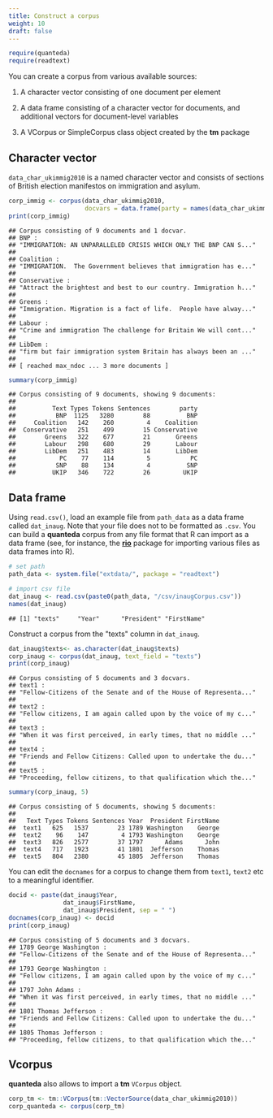 ```yaml
---
title: Construct a corpus
weight: 10
draft: false
---
```



```r
require(quanteda)
require(readtext)
```

You can create a corpus from various available sources:

1. A character vector consisting of one document per element

2. A data frame consisting of a character vector for documents, and additional vectors for document-level variables

3. A VCorpus or SimpleCorpus class object created by the **tm** package 


## Character vector

`data_char_ukimmig2010` is a named character vector and consists of sections of British election manifestos on immigration and asylum.


```r
corp_immig <- corpus(data_char_ukimmig2010, 
                     docvars = data.frame(party = names(data_char_ukimmig2010)))
print(corp_immig)
```

```
## Corpus consisting of 9 documents and 1 docvar.
## BNP :
## "IMMIGRATION: AN UNPARALLELED CRISIS WHICH ONLY THE BNP CAN S..."
## 
## Coalition :
## "IMMIGRATION.  The Government believes that immigration has e..."
## 
## Conservative :
## "Attract the brightest and best to our country. Immigration h..."
## 
## Greens :
## "Immigration. Migration is a fact of life.  People have alway..."
## 
## Labour :
## "Crime and immigration The challenge for Britain We will cont..."
## 
## LibDem :
## "firm but fair immigration system Britain has always been an ..."
## 
## [ reached max_ndoc ... 3 more documents ]
```

```r
summary(corp_immig)
```

```
## Corpus consisting of 9 documents, showing 9 documents:
## 
##          Text Types Tokens Sentences        party
##           BNP  1125   3280        88          BNP
##     Coalition   142    260         4    Coalition
##  Conservative   251    499        15 Conservative
##        Greens   322    677        21       Greens
##        Labour   298    680        29       Labour
##        LibDem   251    483        14       LibDem
##            PC    77    114         5           PC
##           SNP    88    134         4          SNP
##          UKIP   346    722        26         UKIP
```


## Data frame

Using `read.csv()`, load an example file from `path_data` as a data frame called `dat_inaug`. Note that your file does not to be formatted as `.csv`. You can build a **quanteda** corpus from any file format that R can import as a data frame (see, for instance, the [**rio**](https://cran.r-project.org/web/packages/rio/index.html) package for importing various files as data frames into R).


```r
# set path
path_data <- system.file("extdata/", package = "readtext")

# import csv file
dat_inaug <- read.csv(paste0(path_data, "/csv/inaugCorpus.csv"))
names(dat_inaug)
```

```
## [1] "texts"     "Year"      "President" "FirstName"
```

Construct a corpus from the "texts" column in `dat_inaug`.


```r
dat_inaug$texts<- as.character(dat_inaug$texts)
corp_inaug <- corpus(dat_inaug, text_field = "texts")
print(corp_inaug)
```

```
## Corpus consisting of 5 documents and 3 docvars.
## text1 :
## "Fellow-Citizens of the Senate and of the House of Representa..."
## 
## text2 :
## "Fellow citizens, I am again called upon by the voice of my c..."
## 
## text3 :
## "When it was first perceived, in early times, that no middle ..."
## 
## text4 :
## "Friends and Fellow Citizens: Called upon to undertake the du..."
## 
## text5 :
## "Proceeding, fellow citizens, to that qualification which the..."
```

```r
summary(corp_inaug, 5)
```

```
## Corpus consisting of 5 documents, showing 5 documents:
## 
##   Text Types Tokens Sentences Year  President FirstName
##  text1   625   1537        23 1789 Washington    George
##  text2    96    147         4 1793 Washington    George
##  text3   826   2577        37 1797      Adams      John
##  text4   717   1923        41 1801  Jefferson    Thomas
##  text5   804   2380        45 1805  Jefferson    Thomas
```

You can edit the `docnames` for a corpus to change them from `text1`, `text2` etc to a meaningful identifier. 


```r
docid <- paste(dat_inaug$Year, 
               dat_inaug$FirstName, 
               dat_inaug$President, sep = " ")
docnames(corp_inaug) <- docid
print(corp_inaug)
```

```
## Corpus consisting of 5 documents and 3 docvars.
## 1789 George Washington :
## "Fellow-Citizens of the Senate and of the House of Representa..."
## 
## 1793 George Washington :
## "Fellow citizens, I am again called upon by the voice of my c..."
## 
## 1797 John Adams :
## "When it was first perceived, in early times, that no middle ..."
## 
## 1801 Thomas Jefferson :
## "Friends and Fellow Citizens: Called upon to undertake the du..."
## 
## 1805 Thomas Jefferson :
## "Proceeding, fellow citizens, to that qualification which the..."
```

## Vcorpus

**quanteda** also allows to import a **tm** `VCorpus` object.


```r
corp_tm <- tm::VCorpus(tm::VectorSource(data_char_ukimmig2010))
corp_quanteda <- corpus(corp_tm)
```
